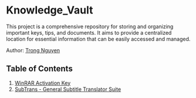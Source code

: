 # Knowledge_Vault

This project is a comprehensive repository for storing and organizing important keys, tips, and documents. It aims to provide a centralized location for essential information that can be easily accessed and managed.

Author: [Trong Nguyen](https://github.com/nguyenn-04)

## Table of Contents

1. [WinRAR Activation Key](./keys/WinRAR_Activation_Key.md)
2. [SubTrans - General Subtitle Translator Suite](./extensions/SubTrans_General_Subtitle_Translator_Suite.md)